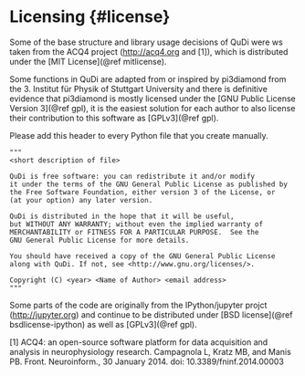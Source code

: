 # Licensing                {#license}

Some of the base structure and library usage decisions of QuDi were ws taken from
the ACQ4 project (http://acq4.org and [1]), which is distributed under the
[MIT License](@ref mitlicense).

Some functions in QuDi are adapted from or inspired by pi3diamond from the
3. Institut für Physik of Stuttgart University and there is definitive evidence
that pi3diamond is mostly licensed under the [GNU Public License Version 3](@ref gpl),
it is the easiest solution for each author to also license their contribution
to this software as [GPLv3](@ref gpl).

Please add this header to every Python file that you create manually.

~~~~~~~~~~~~~
"""
<short description of file>

QuDi is free software: you can redistribute it and/or modify
it under the terms of the GNU General Public License as published by
the Free Software Foundation, either version 3 of the License, or
(at your option) any later version.

QuDi is distributed in the hope that it will be useful,
but WITHOUT ANY WARRANTY; without even the implied warranty of
MERCHANTABILITY or FITNESS FOR A PARTICULAR PURPOSE.  See the
GNU General Public License for more details.

You should have received a copy of the GNU General Public License
along with QuDi. If not, see <http://www.gnu.org/licenses/>.

Copyright (C) <year> <Name of Author> <email address>
"""
~~~~~~~~~~~~~

Some parts of the code are originally from the IPython/jupyter projct
(http://jupyter.org) and continue to be distributed under
[BSD license](@ref bsdlicense-ipython) as well as [GPLv3](@ref gpl).

[1] ACQ4: an open-source software platform for data acquisition and analysis in neurophysiology research.
    Campagnola L, Kratz MB, and Manis PB. Front. Neuroinform., 30 January 2014. doi: 10.3389/fninf.2014.00003

